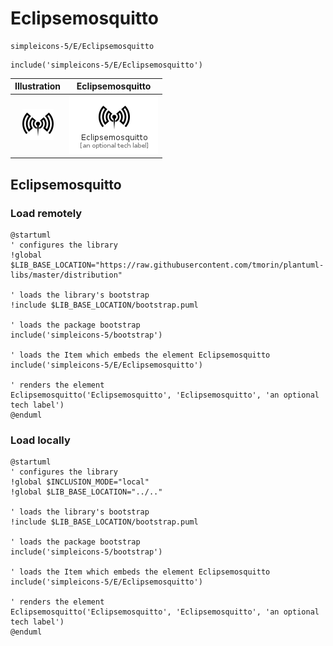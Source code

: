 # Eclipsemosquitto


```text
simpleicons-5/E/Eclipsemosquitto
```

```text
include('simpleicons-5/E/Eclipsemosquitto')
```



| Illustration | Eclipsemosquitto |
| :---: | :---: |
| ![illustration for Illustration](../../simpleicons-5/E/Eclipsemosquitto.png) | ![illustration for Eclipsemosquitto](../../simpleicons-5/E/Eclipsemosquitto.Local.png) |




## Eclipsemosquitto

### Load remotely
```plantuml
@startuml
' configures the library
!global $LIB_BASE_LOCATION="https://raw.githubusercontent.com/tmorin/plantuml-libs/master/distribution"

' loads the library's bootstrap
!include $LIB_BASE_LOCATION/bootstrap.puml

' loads the package bootstrap
include('simpleicons-5/bootstrap')

' loads the Item which embeds the element Eclipsemosquitto
include('simpleicons-5/E/Eclipsemosquitto')

' renders the element
Eclipsemosquitto('Eclipsemosquitto', 'Eclipsemosquitto', 'an optional tech label')
@enduml
```

### Load locally
```plantuml
@startuml
' configures the library
!global $INCLUSION_MODE="local"
!global $LIB_BASE_LOCATION="../.."

' loads the library's bootstrap
!include $LIB_BASE_LOCATION/bootstrap.puml

' loads the package bootstrap
include('simpleicons-5/bootstrap')

' loads the Item which embeds the element Eclipsemosquitto
include('simpleicons-5/E/Eclipsemosquitto')

' renders the element
Eclipsemosquitto('Eclipsemosquitto', 'Eclipsemosquitto', 'an optional tech label')
@enduml
```

